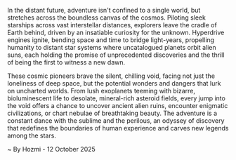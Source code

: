 
In the distant future, adventure isn't confined to a single world, but stretches across the boundless canvas of the cosmos. Piloting sleek starships across vast interstellar distances, explorers leave the cradle of Earth behind, driven by an insatiable curiosity for the unknown. Hyperdrive engines ignite, bending space and time to bridge light-years, propelling humanity to distant star systems where uncatalogued planets orbit alien suns, each holding the promise of unprecedented discoveries and the thrill of being the first to witness a new dawn.

These cosmic pioneers brave the silent, chilling void, facing not just the loneliness of deep space, but the potential wonders and dangers that lurk on uncharted worlds. From lush exoplanets teeming with bizarre, bioluminescent life to desolate, mineral-rich asteroid fields, every jump into the void offers a chance to uncover ancient alien ruins, encounter enigmatic civilizations, or chart nebulae of breathtaking beauty. The adventure is a constant dance with the sublime and the perilous, an odyssey of discovery that redefines the boundaries of human experience and carves new legends among the stars.

~ By Hozmi - 12 October 2025
